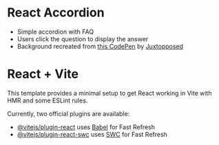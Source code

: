 # React Accordion

- Simple accordion with FAQ
- Users click the question to display the answer
- Background recreated from [this CodePen](https://codepen.io/Juxtopposed/pen/zYmoRKo?editors=1100) by [Juxtopposed](https://codepen.io/Juxtopposed)

# React + Vite

This template provides a minimal setup to get React working in Vite with HMR and some ESLint rules.

Currently, two official plugins are available:

- [@vitejs/plugin-react](https://github.com/vitejs/vite-plugin-react/blob/main/packages/plugin-react/README.md) uses [Babel](https://babeljs.io/) for Fast Refresh
- [@vitejs/plugin-react-swc](https://github.com/vitejs/vite-plugin-react-swc) uses [SWC](https://swc.rs/) for Fast Refresh

